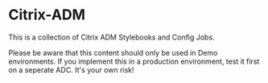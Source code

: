 # Citrix-ADM
This is a collection of Citrix ADM Stylebooks and Config Jobs.

Please be aware that this content should only be used in Demo environments. If you implement this in a production environment, test it first on a seperate ADC. It's your own risk!
